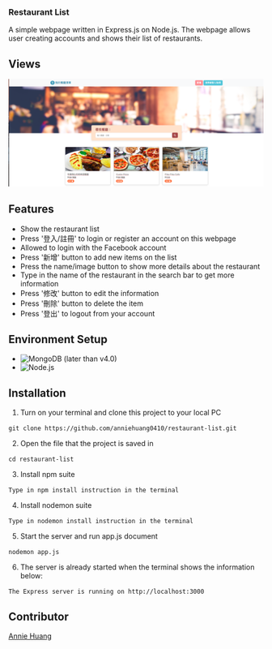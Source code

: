 ### Restaurant List
A simple webpage written in Express.js on Node.js. 
The webpage allows user creating accounts and shows their list of restaurants. 

## Views
![index page](https://github.com/anniehuang0410/restaurant-list/blob/main/public/stylesheets/img/restaurant-list.png)

## Features
+ Show the restaurant list 
+ Press '登入/註冊' to login or register an account on this webpage
+ Allowed to login with the Facebook account
+ Press '新增' button to add new items on the list 
+ Press the name/image button to show more details about the restaurant
+ Type in the name of the restaurant in the search bar to get more information
+ Press '修改' button to edit the information
+ Press '刪除' button to delete the item 
+ Press '登出' to logout from your account

## Environment Setup
+ ![MongoDB](https://www.mongodb.com/try/download/community) (later than v4.0)
+ ![Node.js](https://nodejs.org/en)

## Installation
1. Turn on your terminal and clone this project to your local PC
```
git clone https://github.com/anniehuang0410/restaurant-list.git
```
2. Open the file that the project is saved in
```
cd restaurant-list
```
3. Install npm suite
```
Type in npm install instruction in the terminal
```
4. Install nodemon suite
```
Type in nodemon install instruction in the terminal
```
5. Start the server and run app.js document
```
nodemon app.js
```
6. The server is already started when the terminal shows the information below:
```
The Express server is running on http://localhost:3000
```

## Contributor
[Annie Huang](https://github.com/anniehuang0410)